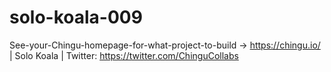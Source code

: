 # solo-koala-009
See-your-Chingu-homepage-for-what-project-to-build -> https://chingu.io/ | Solo Koala | Twitter: https://twitter.com/ChinguCollabs
